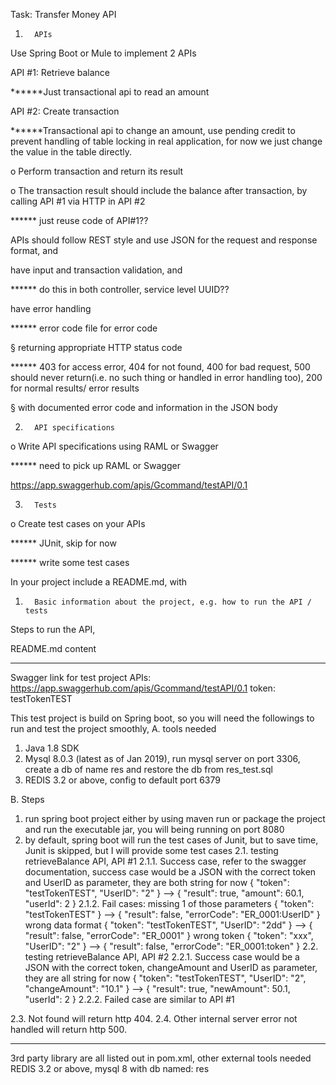 Task: Transfer Money API

1.       APIs

Use Spring Boot or Mule to implement 2 APIs

API #1: Retrieve balance

******Just transactional api to read an amount 

API #2: Create transaction

******Transactional api to change an amount, use pending credit to prevent handling of table locking in real application, for now we just change the value in the table directly.

o   Perform transaction and return its result

o   The transaction result should include the balance after transaction, by calling API #1 via HTTP in API #2

****** just reuse code of API#1??

APIs should follow REST style and use JSON for the request and response format, and

have input and transaction validation, and

****** do this in both controller, service level
UUID??

have error handling

****** error code file for error code

§  returning appropriate HTTP status code

****** 403 for access error, 404 for not found, 400 for bad request, 500 should never return(i.e. no such thing or handled in error handling too), 200 for normal results/ error results

§  with documented error code and information in the JSON body

2.       API specifications

o   Write API specifications using RAML or Swagger

****** need to pick up RAML or Swagger

https://app.swaggerhub.com/apis/Gcommand/testAPI/0.1

3.       Tests

o   Create test cases on your APIs

 ****** JUnit, skip for now
 
 ****** write some test cases

In your project include a README.md, with

1.       Basic information about the project, e.g. how to run the API / tests

Steps to run the API,



README.md content


******
Swagger link for test project APIs: https://app.swaggerhub.com/apis/Gcommand/testAPI/0.1
token: testTokenTEST

This test project is build on Spring boot, so you will need the followings to run and test the project smoothly,
A. tools needed

1. Java 1.8 SDK
2. Mysql 8.0.3 (latest as of Jan 2019), run mysql server on port 3306, create a db of name res and restore the db from res_test.sql
3. REDIS 3.2 or above, config to default port 6379

B. Steps
1. run spring boot project either by using maven run or package the project and run the executable jar, you will being running on port 8080
2. by default, spring boot will run the test cases of Junit, but to save time, Junit is skipped, but I will provide some test cases
2.1. testing retrieveBalance API, API #1
 2.1.1. Success case, refer to the swagger documentation, success case would be a JSON with the correct token and UserID as parameter, they are both string for now
    {
    	"token": "testTokenTEST",
    	"UserID": "2"
    }
 -->
    {
        "result": true,
        "amount": 60.1,
        "userId": 2
    }
 2.1.2. Fail cases:
 missing 1 of those parameters
    {
    	"token": "testTokenTEST"
    }
 --> 
    {
       "result": false,
       "errorCode": "ER_0001:UserID"
    }
 wrong data format
{
	"token": "testTokenTEST",
	"UserID": "2dd"
}
    --> 
       {
           "result": false,
           "errorCode": "ER_0001"
       }
 wrong token
 {
 	"token": "xxx",
 	"UserID": "2"
 }
     --> 
        {
            "result": false,
            "errorCode": "ER_0001:token"
        }
2.2. testing retrieveBalance API, API #2
2.2.1. Success case would be a JSON with the correct token, changeAmount and UserID as parameter, they are all string for now
{
	"token": "testTokenTEST",
	"UserID": "2",
	"changeAmount": "10.1"
}
-->
{
    "result": true,
    "newAmount": 50.1,
    "userId": 2
}
2.2.2. Failed case are similar to API #1

2.3. Not found will return http 404.
2.4. Other internal server error not handled will return http 500.
******


3rd party library are all listed out in pom.xml, other external tools needed REDIS 3.2 or above, mysql 8 with db named: res